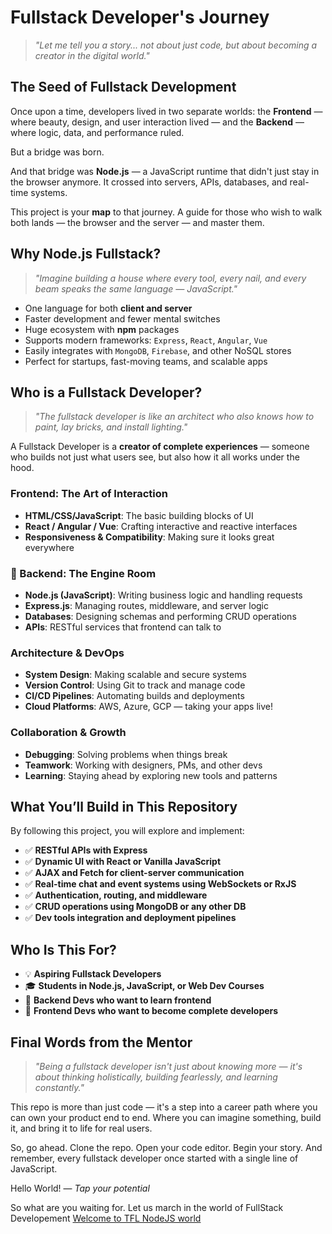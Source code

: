# Fullstack Developer's Journey

> *"Let me tell you a story... not about just code, but about becoming a creator in the digital world."*

## The Seed of Fullstack Development

Once upon a time, developers lived in two separate worlds: the **Frontend** — where beauty, design, and user interaction lived — and the **Backend** — where logic, data, and performance ruled.

But a bridge was born.

And that bridge was **Node.js** — a JavaScript runtime that didn't just stay in the browser anymore. It crossed into servers, APIs, databases, and real-time systems.

This project is your **map** to that journey. A guide for those who wish to walk both lands — the browser and the server — and master them.

##  Why Node.js Fullstack?

> *"Imagine building a house where every tool, every nail, and every beam speaks the same language — JavaScript."*

- One language for both **client and server**
- Faster development and fewer mental switches
- Huge ecosystem with **npm** packages
- Supports modern frameworks: `Express`, `React`, `Angular`, `Vue`
- Easily integrates with `MongoDB`, `Firebase`, and other NoSQL stores
- Perfect for startups, fast-moving teams, and scalable apps

 
## Who is a Fullstack Developer?
> *"The fullstack developer is like an architect who also knows how to paint, lay bricks, and install lighting."*

A Fullstack Developer is a **creator of complete experiences** — someone who builds not just what users see, but also how it all works under the hood.

###  Frontend: The Art of Interaction
- **HTML/CSS/JavaScript**: The basic building blocks of UI
- **React / Angular / Vue**: Crafting interactive and reactive interfaces
- **Responsiveness & Compatibility**: Making sure it looks great everywhere

### 🔧 Backend: The Engine Room
- **Node.js (JavaScript)**: Writing business logic and handling requests
- **Express.js**: Managing routes, middleware, and server logic
- **Databases**: Designing schemas and performing CRUD operations
- **APIs**: RESTful services that frontend can talk to

###  Architecture & DevOps
- **System Design**: Making scalable and secure systems
- **Version Control**: Using Git to track and manage code
- **CI/CD Pipelines**: Automating builds and deployments
- **Cloud Platforms**: AWS, Azure, GCP — taking your apps live!

###  Collaboration & Growth
- **Debugging**: Solving problems when things break
- **Teamwork**: Working with designers, PMs, and other devs
- **Learning**: Staying ahead by exploring new tools and patterns

## What You’ll Build in This Repository

By following this project, you will explore and implement:

- ✅ **RESTful APIs with Express**
- ✅ **Dynamic UI with React or Vanilla JavaScript**
- ✅ **AJAX and Fetch for client-server communication**
- ✅ **Real-time chat and event systems using WebSockets or RxJS**
- ✅ **Authentication, routing, and middleware**
- ✅ **CRUD operations using MongoDB or any other DB**
- ✅ **Dev tools integration and deployment pipelines**

## Who Is This For?

- 💡 **Aspiring Fullstack Developers**
- 🎓 **Students in Node.js, JavaScript, or Web Dev Courses**
- 🧪 **Backend Devs who want to learn frontend**
- 🚀 **Frontend Devs who want to become complete developers**

## Final Words from the Mentor

> *"Being a fullstack developer isn't just about knowing more — it's about thinking holistically, building fearlessly, and learning constantly."*

This repo is more than just code — it's a step into a career path where you can own your product end to end. Where you can imagine something, build it, and bring it to life for real users.

So, go ahead. Clone the repo. Open your code editor. Begin your story. And remember, every fullstack developer once started with a single line of JavaScript.

Hello World! 
— *Tap your potential*

So what are you waiting for. Let us march in the world of FullStack Developement
<a href="https://github.com/RaviTambade/TFLNodeJS/blob/main/notes/javascript/index.md">Welcome to TFL NodeJS world</a>